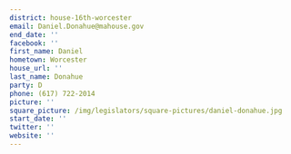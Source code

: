 ```yaml
---
district: house-16th-worcester
email: Daniel.Donahue@mahouse.gov
end_date: ''
facebook: ''
first_name: Daniel
hometown: Worcester
house_url: ''
last_name: Donahue
party: D
phone: (617) 722-2014
picture: ''
square_picture: /img/legislators/square-pictures/daniel-donahue.jpg
start_date: ''
twitter: ''
website: ''
---
```

